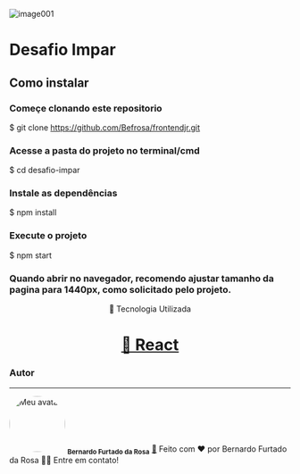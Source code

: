 ![image001](https://user-images.githubusercontent.com/86376508/158091382-0b0db74e-c9d3-4682-b218-cdfe50fb645a.gif)

# Desafio Impar

## Como instalar

### Começe clonando este repositorio
$ git clone <https://github.com/Befrosa/frontendjr.git>

### Acesse a pasta do projeto no terminal/cmd
$ cd desafio-impar

### Instale as dependências
$ npm install

### Execute o projeto 
$ npm start

### Quando abrir no navegador, recomendo ajustar tamanho da pagina para 1440px, como solicitado pelo projeto. 

<p align="center">🚀 Tecnologia Utilizada</p>
<h1 align="center">
    <a href="https://pt-br.reactjs.org/">🔗 React</a>
</h1>

### Autor
---

<img style="border-radius: 50%;" src="https://avatars.githubusercontent.com/u/86376508?s=400&u=4065ff4d480dd0ee69db4ac07770953ee3bff11f&v=4" width="100px;" alt="Meu avatar"/>
<sub><b>Bernardo Furtado da Rosa</b></sub></a> <a href="https://www.linkedin.com/in/bernardo-furtado-da-rosa-709a181b2/" title="Befrosa">🚀</a>
Feito com ❤️ por Bernardo Furtado da Rosa 👋🏽 Entre em contato!
